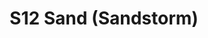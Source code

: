 ---
title: S12 Sand (Sandstorm)
permalink: "/teams/s12-sand"
members:
- Brendan McFarland - Captain
- Long Diep - Quarterback
- Andy Allen
- Sam Benton
- Chris Butterworth
- Eduardo Cabrera
- Howard Chan
- Sean Holihan
- Aiden Korotkin
- Ben Kozklowski
- Jason Redman
- Tim Rocafort
- Miles Simpson
- Eric Coraggio (Supplemental)
teamid: 4175
name: S12 Sand
color: Sandstorm
division: ''
---